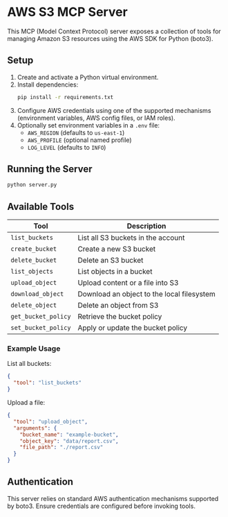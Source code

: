 # AWS S3 MCP Server

This MCP (Model Context Protocol) server exposes a collection of tools for managing Amazon S3 resources using the AWS SDK for Python (boto3).

## Setup

1. Create and activate a Python virtual environment.
2. Install dependencies:
   ```bash
   pip install -r requirements.txt
   ```
3. Configure AWS credentials using one of the supported mechanisms (environment variables, AWS config files, or IAM roles).
4. Optionally set environment variables in a `.env` file:
   - `AWS_REGION` (defaults to `us-east-1`)
   - `AWS_PROFILE` (optional named profile)
   - `LOG_LEVEL` (defaults to `INFO`)

## Running the Server

```bash
python server.py
```

## Available Tools

| Tool | Description |
| --- | --- |
| `list_buckets` | List all S3 buckets in the account |
| `create_bucket` | Create a new S3 bucket |
| `delete_bucket` | Delete an S3 bucket |
| `list_objects` | List objects in a bucket |
| `upload_object` | Upload content or a file into S3 |
| `download_object` | Download an object to the local filesystem |
| `delete_object` | Delete an object from S3 |
| `get_bucket_policy` | Retrieve the bucket policy |
| `set_bucket_policy` | Apply or update the bucket policy |

### Example Usage

List all buckets:

```json
{
  "tool": "list_buckets"
}
```

Upload a file:

```json
{
  "tool": "upload_object",
  "arguments": {
    "bucket_name": "example-bucket",
    "object_key": "data/report.csv",
    "file_path": "./report.csv"
  }
}
```

## Authentication

This server relies on standard AWS authentication mechanisms supported by boto3. Ensure credentials are configured before invoking tools.
